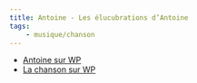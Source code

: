 ```yaml
---
title: Antoine - Les élucubrations d’Antoine
tags:
    - musique/chanson
---
```


- [Antoine sur WP](https://fr.wikipedia.org/wiki/Antoine_(chanteur))
- [La chanson sur WP](https://fr.wikipedia.org/wiki/Les_%C3%89lucubrations_d%27Antoine)
